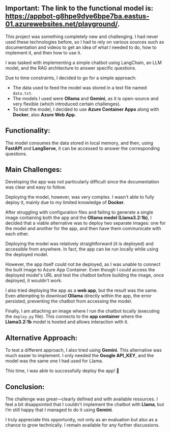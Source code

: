 ## Important: The link to the functional model is: https://appbot-g8hpe9dye6bpe7ba.eastus-01.azurewebsites.net/playground/.

This project was something completely new and challenging. I had never used these technologies before, so I had to rely on various sources such as documentation and videos to get an idea of what I needed to do, how to implement it, and then how to use it.

I was tasked with implementing a simple chatbot using LangChain, an LLM model, and the RAG architecture to answer specific questions.

Due to time constraints, I decided to go for a simple approach:
- The data used to feed the model was stored in a text file named `data.txt`.
- The models I used were **Ollama** and **Gemini**, as it is open-source and very flexible (which introduced certain challenges).
- To host the model, I decided to use **Azure Container Apps** along with **Docker**, also **Azure Web App**.

## Functionality:
The model consumes the data stored in local memory, and then, using **FastAPI** and **LangServe**, it can be accessed to answer the corresponding questions.

## Main Challenges:
Developing the app was not particularly difficult since the documentation was clear and easy to follow.

Deploying the model, however, was very complex. I wasn't able to fully deploy it, mainly due to my limited knowledge of **Docker**. 

After struggling with configuration files and failing to generate a single image containing both the app and the **Ollama model (Llama3.2:1b)**, I decided that a viable alternative was to deploy two separate images: one for the model and another for the app, and then have them communicate with each other.

Deploying the model was relatively straightforward (it is deployed) and accessible from anywhere. In fact, the app can be run locally while using the deployed model.

However, the app itself could not be deployed, as I was unable to connect the built image to Azure App Container. Even though I could access the deployed model's URL and test the chatbot before building the image, once deployed, it wouldn't work.

I also tried deploying the app as a **web app**, but the result was the same. Even attempting to download **Ollama** directly within the app, the error persisted, preventing the chatbot from accessing the model.

Finally, I am attaching an image where I run the chatbot locally (executing the `deploy.py` file). This connects to the **app container** where the **Llama3.2:1b** model is hosted and allows interaction with it.

## Alternative Approach:
To test a different approach, I also tried using **Gemini**. This alternative was much easier to implement. I only needed the **Google API_KEY**, and the model was the same one I had used for Llama.

This time, I was able to successfully deploy the app! 🎉

## Conclusion:
The challenge was great—clearly defined and with available resources. I feel a bit disappointed that I couldn't implement the chatbot with **Llama**, but I’m still happy that I managed to do it using **Gemini**.  

I truly appreciate this opportunity, not only as an evaluation but also as a chance to grow technically. I remain available for any further discussions.